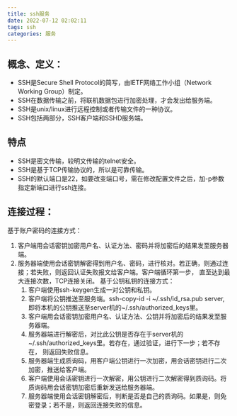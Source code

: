 ```yaml
---
title: ssh服务
date: 2022-07-12 02:02:11
tags: ssh
categories: 服务
---
```


## 概念、定义：

* SSH是Secure Shell Protocol的简写，由IETF网络工作小组（Network Working Group）制定。
* SSH在数据传输之前，将联机数据包进行加密处理，才会发出给服务端。
* SSH是unix/linux进行远程控制或者传输文件的一种协议。
* SSH包括两部分，SSH客户端和SSHD服务端。




## 特点

* SSH是密文传输，较明文传输的telnet安全。
* SSH是基于TCP传输协议的，所以是可靠传输。
* SSH的默认端口是22，如要改变端口号，需在修改配置文件之后，加-p参数指定新端口进行ssh连接。




## 连接过程：

基于账户密码的连接方式：

1. 客户端用会话密钥加密用户名、认证方法、密码并将加密后的结果发至服务器端。
2. 服务器端使用会话密钥解密得到用户名、密码，进行核对。若正确，则通过连接；若失败，则返回认证失败报文给客户端。客户端循环第一步，
   直至达到最大连接次数，TCP连接关闭。
   基于公钥私钥的连接方式：
   1. 客户端使用ssh-keygen生成一对公钥和私钥。
   2. 客户端将公钥推送至服务端。ssh-copy-id -i ~/.ssh/id_rsa.pub server,即将本机的公钥推送至server机的~/.ssh/authorized_keys里。
   3. 客户端用会话密钥加密用户名、认证方法、公钥并将加密后的结果发至服务器端。
   4. 服务器端进行解密后，对比此公钥是否存在于server机的~/.ssh/authorized_keys里。若存在，通过验证，进行下一步；若不存在，
      则返回失败信息。
   5. 服务器端生成质询码，用客户端公钥进行一次加密，用会话密钥进行二次加密，推送给客户端。
   6. 客户端使用会话密钥进行一次解密，用公钥进行二次解密得到质询码。将质询码用会话密钥加密后重新发送给服务器端。
   7. 服务器端使用会话密钥解密后，判断是否是自己的质询码。如果是，则免密登录；若不是，则返回连接失败的信息。